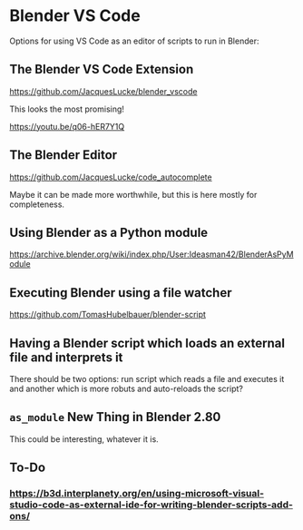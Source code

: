 # Blender VS Code

Options for using VS Code as an editor of scripts to run in Blender:

## The Blender VS Code Extension

https://github.com/JacquesLucke/blender_vscode

This looks the most promising!

https://youtu.be/q06-hER7Y1Q

## The Blender Editor

https://github.com/JacquesLucke/code_autocomplete

Maybe it can be made more worthwhile, but this is here mostly for completeness.

## Using Blender as a Python module

https://archive.blender.org/wiki/index.php/User:Ideasman42/BlenderAsPyModule

## Executing Blender using a file watcher

https://github.com/TomasHubelbauer/blender-script

## Having a Blender script which loads an external file and interprets it

There should be two options: run script which reads a file and executes it and
another which is more robuts and auto-reloads the script?

## `as_module` New Thing in Blender 2.80

This could be interesting, whatever it is.

## To-Do

### https://b3d.interplanety.org/en/using-microsoft-visual-studio-code-as-external-ide-for-writing-blender-scripts-add-ons/
